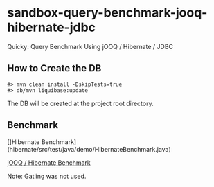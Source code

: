 # sandbox-query-benchmark-jooq-hibernate-jdbc
Quicky: Query Benchmark Using jOOQ / Hibernate / JDBC

## How to Create the DB

```
#> mvn clean install -DskipTests=true
#> db/mvn liquibase:update
```

The DB will be created at the project root directory.

## Benchmark

[]Hibernate Benchmark](hibernate/src/test/java/demo/HibernateBenchmark.java)

[jOOQ / Hibernate Benchmark](application/src/test/java/demo/SqlBenchmark.java)

Note: Gatling was not used.
